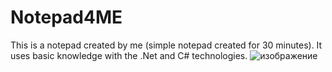 # Notepad4ME
This is a notepad created by me (simple notepad created for 30 minutes). It uses basic knowledge with the .Net and C# technologies.
![изображение](https://github.com/vbukoev/Notepad4ME/assets/105813259/9968c7ba-53c8-4371-80a3-3ed31765b070)
